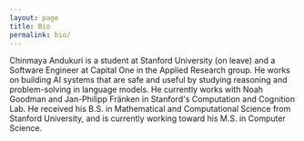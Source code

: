 ```yaml
---
layout: page
title: Bio
permalink: bio/
---
```


Chinmaya Andukuri is a student at Stanford University (on leave) and a Software Engineer at Capital One in the Applied Research group. He works on building AI systems that are safe and useful by studying reasoning and problem-solving in language models. He currently works with Noah Goodman and Jan-Philipp Fränken in Stanford's Computation and Cognition Lab. He received his B.S. in Mathematical and Computational Science from Stanford University, and is currently working toward his M.S. in Computer Science.
